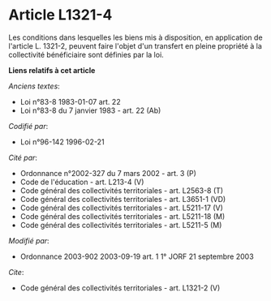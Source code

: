 # Article L1321-4

Les conditions dans lesquelles les biens mis à disposition, en application de l'article L. 1321-2, peuvent faire l'objet d'un
transfert en pleine propriété à la collectivité bénéficiaire sont définies par la loi.

**Liens relatifs à cet article**

_Anciens textes_:

  - Loi n°83-8 1983-01-07 art. 22
  - Loi n°83-8 du 7 janvier 1983 - art. 22 (Ab)

_Codifié par_:

  - Loi n°96-142 1996-02-21

_Cité par_:

  - Ordonnance n°2002-327 du 7 mars 2002 - art. 3 (P)
  - Code de l'éducation - art. L213-4 (V)
  - Code général des collectivités territoriales - art. L2563-8 (T)
  - Code général des collectivités territoriales - art. L3651-1 (VD)
  - Code général des collectivités territoriales - art. L5211-17 (V)
  - Code général des collectivités territoriales - art. L5211-18 (M)
  - Code général des collectivités territoriales - art. L5211-5 (M)

_Modifié par_:

  - Ordonnance 2003-902 2003-09-19 art. 1 1° JORF 21 septembre 2003

_Cite_:

  - Code général des collectivités territoriales - art. L1321-2 (V)
